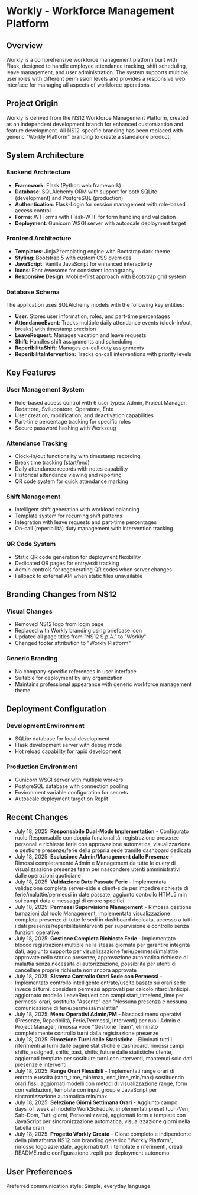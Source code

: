 # Workly - Workforce Management Platform

## Overview

Workly is a comprehensive workforce management platform built with Flask, designed to handle employee attendance tracking, shift scheduling, leave management, and user administration. The system supports multiple user roles with different permission levels and provides a responsive web interface for managing all aspects of workforce operations.

## Project Origin

Workly is derived from the NS12 Workforce Management Platform, created as an independent development branch for enhanced customization and feature development. All NS12-specific branding has been replaced with generic "Workly Platform" branding to create a standalone product.

## System Architecture

### Backend Architecture
- **Framework**: Flask (Python web framework)
- **Database**: SQLAlchemy ORM with support for both SQLite (development) and PostgreSQL (production)
- **Authentication**: Flask-Login for session management with role-based access control
- **Forms**: WTForms with Flask-WTF for form handling and validation
- **Deployment**: Gunicorn WSGI server with autoscale deployment target

### Frontend Architecture
- **Templates**: Jinja2 templating engine with Bootstrap dark theme
- **Styling**: Bootstrap 5 with custom CSS overrides
- **JavaScript**: Vanilla JavaScript for enhanced interactivity
- **Icons**: Font Awesome for consistent iconography
- **Responsive Design**: Mobile-first approach with Bootstrap grid system

### Database Schema
The application uses SQLAlchemy models with the following key entities:
- **User**: Stores user information, roles, and part-time percentages
- **AttendanceEvent**: Tracks multiple daily attendance events (clock-in/out, breaks) with timestamp precision
- **LeaveRequest**: Manages vacation and leave requests
- **Shift**: Handles shift assignments and scheduling
- **ReperibilitaShift**: Manages on-call duty assignments
- **ReperibilitaIntervention**: Tracks on-call interventions with priority levels

## Key Features

### User Management System
- Role-based access control with 6 user types: Admin, Project Manager, Redattore, Sviluppatore, Operatore, Ente
- User creation, modification, and deactivation capabilities
- Part-time percentage tracking for specific roles
- Secure password hashing with Werkzeug

### Attendance Tracking
- Clock-in/out functionality with timestamp recording
- Break time tracking (start/end)
- Daily attendance records with notes capability
- Historical attendance viewing and reporting
- QR code system for quick attendance marking

### Shift Management
- Intelligent shift generation with workload balancing
- Template system for recurring shift patterns
- Integration with leave requests and part-time percentages
- On-call (reperibilità) duty management with intervention tracking

### QR Code System
- Static QR code generation for deployment flexibility
- Dedicated QR pages for entry/exit tracking
- Admin controls for regenerating QR codes when server changes
- Fallback to external API when static files unavailable

## Branding Changes from NS12

### Visual Changes
- Removed NS12 logo from login page
- Replaced with Workly branding using briefcase icon
- Updated all page titles from "NS12 S.p.A." to "Workly"
- Changed footer attribution to "Workly Platform"

### Generic Branding
- No company-specific references in user interface
- Suitable for deployment by any organization
- Maintains professional appearance with generic workforce management theme

## Deployment Configuration

### Development Environment
- SQLite database for local development
- Flask development server with debug mode
- Hot reload capability for rapid development

### Production Environment
- Gunicorn WSGI server with multiple workers
- PostgreSQL database with connection pooling
- Environment variable configuration for secrets
- Autoscale deployment target on Replit

## Recent Changes
- July 18, 2025: **Responsabile Dual-Mode Implementation** - Configurato ruolo Responsabile con doppia funzionalità: registrazione presenze personali e richieste ferie con approvazione automatica, visualizzazione e gestione presenze/ferie della propria sede tramite dashboard dedicata
- July 18, 2025: **Esclusione Admin/Management dalle Presenze** - Rimossi completamente Admin e Management da tutte le query di visualizzazione presenze team per nascondere utenti amministrativi dalle operazioni quotidiane
- July 18, 2025: **Validazione Date Passate Ferie** - Implementata validazione completa server-side e client-side per impedire richieste di ferie/malattie/permessi in date passate, aggiunto controllo HTML5 min sui campi data e messaggi di errore specifici
- July 18, 2025: **Permessi Supervisione Management** - Rimossa gestione turnazioni dal ruolo Management, implementata visualizzazione completa presenze di tutte le sedi in dashboard dedicata, accesso a tutti i dati presenze/reperibilità/interventi per supervisione e controllo senza funzioni operative
- July 18, 2025: **Gestione Completa Richieste Ferie** - Implementato blocco registrazioni multiple nella stessa giornata per garantire integrità dati, aggiunto supporto per visualizzazione ferie/permessi/malattie approvate nello storico presenze, approvazione automatica richieste di malattia senza necessità di autorizzazione, possibilità per utenti di cancellare proprie richieste non ancora approvate
- July 18, 2025: **Sistema Controllo Orari Sede con Permessi** - Implementato controllo intelligente entrate/uscite basato su orari sede invece di turni, considera permessi approvati per calcolo ritardi/anticipi, aggiornato modello LeaveRequest con campi start_time/end_time per permessi orari, sostituito "Assente" con "Nessuna presenza e nessuna comunicazione di ferie/permessi/malattia"
- July 18, 2025: **Menu Operativi Admin/PM** - Nascosti menu operativi (Presenze, Reperibilità, Ferie/Permessi, Interventi) per ruoli Admin e Project Manager, rimossa voce "Gestione Team", eliminato completamente controllo turni dalla registrazione presenze
- July 18, 2025: **Rimozione Turni dalle Statistiche** - Eliminati tutti i riferimenti ai turni dalle pagine statistiche e dashboard, rimossi campi shifts_assigned, shifts_past, shifts_future dalle statistiche utente, aggiornati template per sostituire turni con interventi, mantenuti solo dati presenze e interventi
- July 18, 2025: **Range Orari Flessibili** - Implementati range orari di entrata e uscita (start_time_min/max, end_time_min/max) sostituendo orari fissi, aggiornati modelli con metodi di visualizzazione range, form con validazioni, template con input group e JavaScript per sincronizzazione automatica min/max
- July 18, 2025: **Selezione Giorni Settimana Orari** - Aggiunto campo days_of_week al modello WorkSchedule, implementati preset (Lun-Ven, Sab-Dom, Tutti giorni, Personalizzato), aggiornati form e template con JavaScript per sincronizzazione automatica, visualizzazione giorni nella tabella orari
- July 18, 2025: **Progetto Workly Creato** - Clone completo e indipendente della piattaforma NS12 con branding generico "Workly Platform", rimosso logo aziendale, aggiornati tutti i template e riferimenti, creati README.md e configurazione .replit per deployment autonomo

## User Preferences

Preferred communication style: Simple, everyday language.